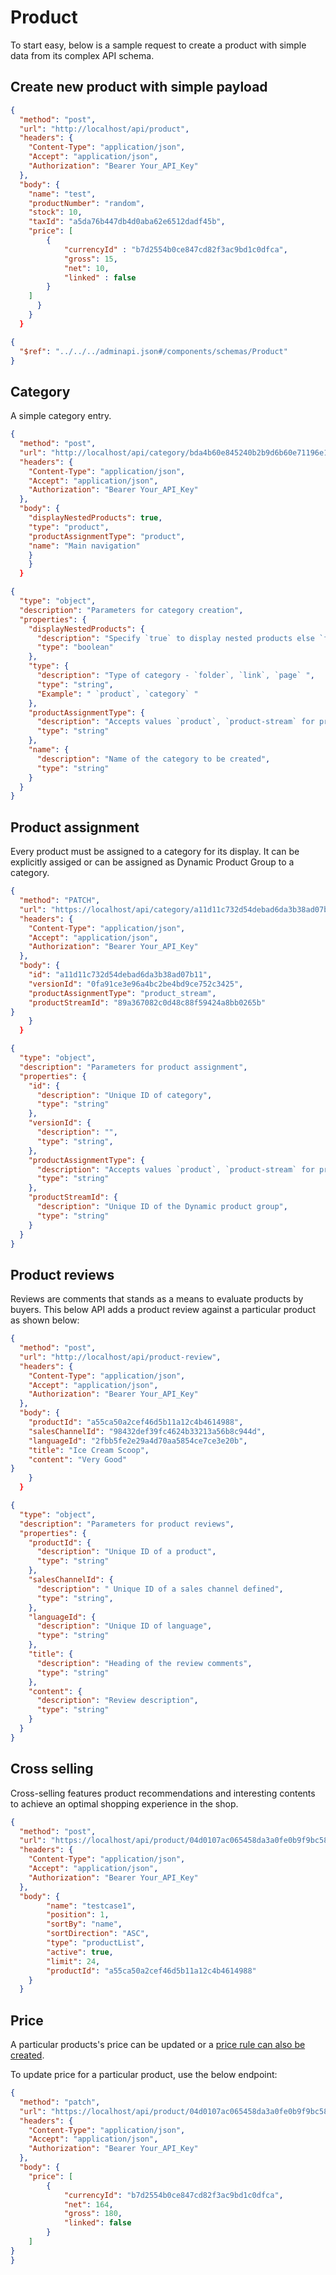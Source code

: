 # Product

To start easy, below is a sample request to create a product with simple data from its complex API schema.

## Create new product with simple payload

```json http
{
  "method": "post",
  "url": "http://localhost/api/product",
  "headers": {
    "Content-Type": "application/json",
    "Accept": "application/json",
    "Authorization": "Bearer Your_API_Key"
  },
  "body": {
    "name": "test",
    "productNumber": "random",
    "stock": 10,
    "taxId": "a5da76b447db4d0aba62e6512dadf45b",
    "price": [
        {
            "currencyId" : "b7d2554b0ce847cd82f3ac9bd1c0dfca", 
            "gross": 15, 
            "net": 10, 
            "linked" : false
        }
    ]
      }
    }
  }
```

```json json_schema
{
  "$ref": "../../../adminapi.json#/components/schemas/Product"
}
```

## Category

A simple category entry.

```json http
{
  "method": "post",
  "url": "http://localhost/api/category/bda4b60e845240b2b9d6b60e71196e14/products",
  "headers": {
    "Content-Type": "application/json",
    "Accept": "application/json",
    "Authorization": "Bearer Your_API_Key"
  },
  "body": {
    "displayNestedProducts": true,
    "type": "product",
    "productAssignmentType": "product",
    "name": "Main navigation"
    }
    }
  }
```

```json json_schema
{
  "type": "object",
  "description": "Parameters for category creation",
  "properties": {
    "displayNestedProducts": {
      "description": "Specify `true` to display nested products else `false` ",
      "type": "boolean"
    },
    "type": {
      "description": "Type of category - `folder`, `link`, `page` ",
      "type": "string",
      "Example": " `product`, `category` "
    },
    "productAssignmentType": {
      "description": "Accepts values `product`, `product-stream` for products added explicitly and added via   Dynamic product group respectively",
      "type": "string"
    },
    "name": {
      "description": "Name of the category to be created",
      "type": "string"
    }
  }
}
```

## Product assignment

Every product must be assigned to a category for its display. It can be explicitly assiged or can be assigned as Dynamic Product Group to a category.

```json http
{
  "method": "PATCH",
  "url": "https://localhost/api/category/a11d11c732d54debad6da3b38ad07b11",
  "headers": {
    "Content-Type": "application/json",
    "Accept": "application/json",
    "Authorization": "Bearer Your_API_Key"
  },
  "body": {
    "id": "a11d11c732d54debad6da3b38ad07b11",
    "versionId": "0fa91ce3e96a4bc2be4bd9ce752c3425",
    "productAssignmentType": "product_stream",
    "productStreamId": "89a367082c0d48c88f59424a8bb0265b"
}
    }
  }
```

```json json_schema
{
  "type": "object",
  "description": "Parameters for product assignment",
  "properties": {
    "id": {
      "description": "Unique ID of category",
      "type": "string"
    },
    "versionId": {
      "description": "",
      "type": "string",
    },
    "productAssignmentType": {
      "description": "Accepts values `product`, `product-stream` for products added explicitly and added via Dynamic product group respectively",
      "type": "string"
    },
    "productStreamId": {
      "description": "Unique ID of the Dynamic product group",
      "type": "string"
    }
  }
}
```

## Product reviews

Reviews are comments that stands as a means to evaluate products by buyers. This below API adds a product review against a particular product as shown below:

```json http
{
  "method": "post",
  "url": "http://localhost/api/product-review",
  "headers": {
    "Content-Type": "application/json",
    "Accept": "application/json",
    "Authorization": "Bearer Your_API_Key"
  },
  "body": {
    "productId": "a55ca50a2cef46d5b11a12c4b4614988",
    "salesChannelId": "98432def39fc4624b33213a56b8c944d",
    "languageId": "2fbb5fe2e29a4d70aa5854ce7ce3e20b",
    "title": "Ice Cream Scoop",
    "content": "Very Good"
}
    }
  }
```

```json json_schema
{
  "type": "object",
  "description": "Parameters for product reviews",
  "properties": {
    "productId": {
      "description": "Unique ID of a product",
      "type": "string"
    },
    "salesChannelId": {
      "description": " Unique ID of a sales channel defined",
      "type": "string",
    },
    "languageId": {
      "description": "Unique ID of language",
      "type": "string"
    },
    "title": {
      "description": "Heading of the review comments",
      "type": "string"
    },
    "content": {
      "description": "Review description",
      "type": "string"
    }
  }
}
```

## Cross selling

Cross-selling features product recommendations and interesting contents to achieve an optimal shopping experience in the shop.

```json http
{
  "method": "post",
  "url": "https://localhost/api/product/04d0107ac065458da3a0fe0b9f9bc58c/cross-sellings",
  "headers": {
    "Content-Type": "application/json",
    "Accept": "application/json",
    "Authorization": "Bearer Your_API_Key"
  },
  "body": {
        "name": "testcase1",
        "position": 1,
        "sortBy": "name",
        "sortDirection": "ASC",
        "type": "productList",
        "active": true,
        "limit": 24,
        "productId": "a55ca50a2cef46d5b11a12c4b4614988"
    }
  }
```

## Price

A particular products's price can be updated or a [price rule can also be created](https://shopware.stoplight.io/docs/admin-api/ZG9jOjEyMzA4NTUy-product-data#quantity-and-rule-price-structure).

To update price for a particular product, use the below endpoint:

```json http
{
  "method": "patch",
  "url": "https://localhost/api/product/04d0107ac065458da3a0fe0b9f9bc58c",
  "headers": {
    "Content-Type": "application/json",
    "Accept": "application/json",
    "Authorization": "Bearer Your_API_Key"
  },
  "body": {
    "price": [
        {
            "currencyId": "b7d2554b0ce847cd82f3ac9bd1c0dfca",
            "net": 164,
            "gross": 180,
            "linked": false
        }
    ]
}
}
